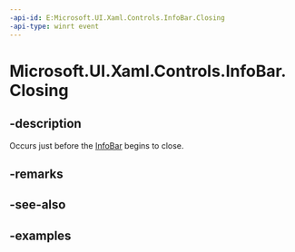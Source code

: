 ```yaml
---
-api-id: E:Microsoft.UI.Xaml.Controls.InfoBar.Closing
-api-type: winrt event
---
```


# Microsoft.UI.Xaml.Controls.InfoBar.Closing

<!--
public event Windows.Foundation.TypedEventHandler<Microsoft.UI.Xaml.Controls.InfoBar,Microsoft.UI.Xaml.Controls.InfoBarClosingEventArgs> Closing;
-->


## -description

Occurs just before the [InfoBar](infobar.md) begins to close.

## -remarks

## -see-also

## -examples


